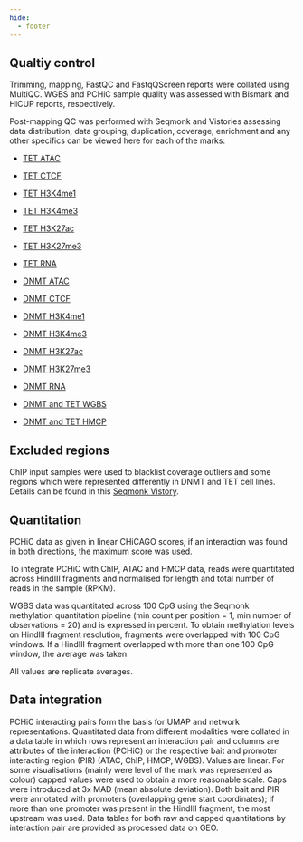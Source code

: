 ```yaml
---
hide:
  - footer
---
```


## Qualtiy control

Trimming, mapping, FastQC and FastqQScreen reports were collated using MultiQC. WGBS and PCHiC sample quality was assessed with Bismark and HiCUP reports, respectively. 

Post-mapping QC was performed with Seqmonk and Vistories assessing data distribution, data grouping, duplication, coverage, enrichment and any other specifics can be viewed here for each of the marks:

- [TET ATAC](./QC/pluripotency_exit_TET_ATAC_pmQC.html)
- [TET CTCF](./QC/pluripotency_exit_TET_CTCF_pmQC.html)
- [TET H3K4me1](./QC/pluripotency_exit_TET_K4me1_pmQC.html)
- [TET H3K4me3](./QC/pluripotency_exit_TET_K4me3_pmQC.html)
- [TET H3K27ac](./QC/pluripotency_exit_TET_K27ac_pmQC.html)
- [TET H3K27me3](./QC/pluripotency_exit_TET_K27me3_pmQC.html)
- [TET RNA](./QC/pluripotency_exit_TET_RNA_pmQC.html)

- [DNMT ATAC](./QC/pluripotency_exit_DNMT_ATAC_pmQC.html)
- [DNMT CTCF](./QC/pluripotency_exit_DNMT_CTCF_pmQC.html)
- [DNMT H3K4me1](./QC/pluripotency_exit_DNMT_K4me1_pmQC.html)
- [DNMT H3K4me3](./QC/pluripotency_exit_DNMT_K4me3_pmQC.html)
- [DNMT H3K27ac](./QC/pluripotency_exit_DNMT_K27ac_pmQC.html)
- [DNMT H3K27me3](./QC/pluripotency_exit_DNMT_K27me3_pmQC.html)
- [DNMT RNA](./QC/pluripotency_exit_DNMT_RNA_pmQC.html)

- [DNMT and TET WGBS](./QC/pluripotency_exit_DNMT_TET_BS_QC.html)
- [DNMT and TET HMCP](./QC/pluripotency_exit_DNMT_TET_hmC_QC.html)


## Excluded regions

ChIP input samples were used to blacklist coverage outliers and some regions which were represented differently in DNMT and TET cell lines. Details can be found in this [Seqmonk Vistory](./QC/pluripotency_exit_input_comparison.html).


## Quantitation

PCHiC data as given in linear CHiCAGO scores, if an interaction was found in both directions, the maximum score was used.

To integrate PCHiC with ChIP, ATAC and HMCP data, reads were quantitated across HindIII fragments and normalised for length and total number of reads in the sample (RPKM).

WGBS data was quantitated across 100 CpG using the Seqmonk methylation quantitation pipeline (min count per position = 1, min number of observations = 20) and is expressed in percent. To obtain methylation levels on HindIII fragment resolution, fragments were overlapped with 100 CpG windows. If a HindIII fragment overlapped with more than one 100 CpG window, the average was taken.

All values are replicate averages.


## Data integration

PCHiC interacting pairs form the basis for UMAP and network representations. Quantitated data from different modalities were collated in a data table in which rows represent an interaction pair and columns are attributes of the interaction (PCHiC) or the respective bait and promoter interacting region (PIR) (ATAC, ChIP, HMCP, WGBS). Values are linear. For some visualisations (mainly were level of the mark was represented as colour) capped values were used to obtain a more reasonable scale. Caps were introduced at 3x MAD (mean absolute deviation). Both bait and PIR were annotated with promoters (overlapping gene start coordinates); if more than one promoter was present in the HindIII fragment, the most upstream was used. Data tables for both raw and capped quantitations by interaction pair are provided as processed data on GEO.


 




